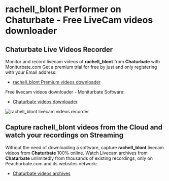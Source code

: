 # rachell_blont Performer on Chaturbate - Free LiveCam videos downloader

## Chaturbate Live Videos Recorder

Monitor and record livecam videos of **rachell_blont** from **Chaturbate** with Moniturbate.com
Get a premium trial for free by just and only registering with your Email address:
* [rachell_blont Premium videos downloader](https://moniturbate.com/request-demo-licence-key.html)

Free livecam videos downloader - Moniturbate Software:
* [Chaturbate videos downloader](https://moniturbate.com/moniturbate-download-software.html)

![rachell_blont livecam videos recorder](https://peachurnet.com/templates/moniturbate-software.png)


## Capture rachell_blont videos from the Cloud and watch your recordings on Streaming

Without the need of downloading a software, capture **rachell_blont** livecam videos from **Chaturbate** 100% online.
Watch Livecam archives from **Chaturbate** unlimitedly from thousands of existing recordings, only on Peachurbate.com and its websites network:
* [Chaturbate videos archives](https://peachurnet.com/)
